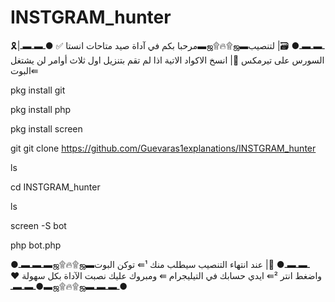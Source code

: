 # INSTGRAM_hunter
🎗️|مرحبا بكم في آداة  صيد متاحات انستا ✅
●ـ▬ـ▬ـ▬ஜ۩🔥۩ஜ▬ـ▬ـ▬ـ●
🗃️| لتنصيب السورس على تيرمكس 
📑| انسخ الاكواد الاتية 
اذا لم تقم بتنزيل اول ثلاث أوامر لن يشتغل البوت⇚

pkg install git

pkg install php

pkg install screen
 
git git clone https://github.com/Guevaras1explanations/INSTGRAM_hunter

ls

cd INSTGRAM_hunter

ls

screen -S bot

php bot.php

●ـ▬ـ▬ـ▬ஜ۩🔥۩ஜ▬ـ▬ـ▬ـ●
📇| عند انتهاء التنصيب سيطلب منك ¹⇚ توكن البوت واضغط انتر ²⇚ ايدي حسابك في التيليجرام ⇚ ومبروك عليك نصبت الآداة بكل سهولة ♥️
●ـ▬ـ▬ـ▬ஜ۩🔥۩ஜ▬ـ▬ـ▬ـ●
